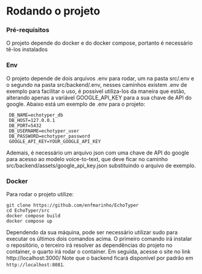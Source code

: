 # Rodando o projeto
### Pré-requisitos
O projeto depende do docker e do docker compose, portanto é necessário tê-los instalados
### Env
O projeto depende de dois arquivos .env para rodar, um na pasta src/.env e o segundo na pasta src/backend/.env,
nesses caminhos existem .env de exemplo para facilitar o uso, é possível utiliza-los da maneira que estão, alterando apenas a
variável GOOGLE_API_KEY para a sua chave de API do google. Abaixo está um exemplo de .env para o projeto: 
   ```env
    DB_NAME=echotyper_db
    DB_HOST=127.0.0.1
    DB_PORT=5432
    DB_USERNAME=echotyper_user
    DB_PASSWORD=echotyper_password
    GOOGLE_API_KEY=YOUR_GOOGLE_API_KEY
   ```

Ademais, é necessário um arquivo json com uma chave de API do google para acesso ao modelo voice-to-text, que deve ficar no caminho
src/backend/assets/google_api_key.json substituindo o arquivo de exemplo.
### Docker
Para rodar o projeto utilize:
```
git clone https://github.com/enfmarinho/EchoTyper
cd EchoTyper/src
docker compose build
docker compose up
```

Dependendo da sua máquina, pode ser necessário utilizar sudo para executar os últimos dois comandos acima. 
O primeiro comando irá instalar o repositório, o terceiro irá resolver as dependências do projeto no container,
o quarto irá rodar o container. Em seguida, acesse o site no link http://localhost:3000/
Note que o backend ficará disponível por padrão em `http://localhost:8081`.
